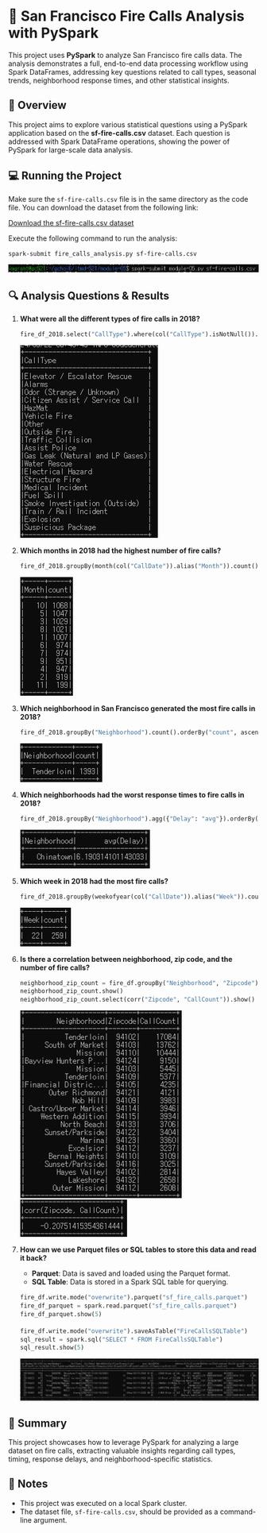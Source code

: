 
# 🚒 San Francisco Fire Calls Analysis with PySpark

This project uses **PySpark** to analyze San Francisco fire calls data. The analysis demonstrates a full, end-to-end data processing workflow using Spark DataFrames, addressing key questions related to call types, seasonal trends, neighborhood response times, and other statistical insights.

## 📄 Overview
This project aims to explore various statistical questions using a PySpark application based on the **sf-fire-calls.csv** dataset. Each question is addressed with Spark DataFrame operations, showing the power of PySpark for large-scale data analysis.

## 💻 Running the Project
Make sure the `sf-fire-calls.csv` file is in the same directory as the code file. You can download the dataset from the following link:

[Download the sf-fire-calls.csv dataset](https://github.com/databricks/LearningSparkV2/tree/master/databricks-datasets/learning-spark-v2/sf-fire)

Execute the following command to run the analysis:
```bash
spark-submit fire_calls_analysis.py sf-fire-calls.csv
```
![Run Command](./images/command.png)

## 🔍 Analysis Questions & Results

1. **What were all the different types of fire calls in 2018?**
   ```python
   fire_df_2018.select("CallType").where(col("CallType").isNotNull()).distinct().show(truncate=False)
   ```
   ![Q1 Output](./images/q1.png)

2. **Which months in 2018 had the highest number of fire calls?**
   ```python
   fire_df_2018.groupBy(month(col("CallDate")).alias("Month")).count().orderBy("count", ascending=False).show()
   ```
   ![Q2 Output](./images/q2.png)

3. **Which neighborhood in San Francisco generated the most fire calls in 2018?**
   ```python
   fire_df_2018.groupBy("Neighborhood").count().orderBy("count", ascending=False).show(1)
   ```
   ![Q3 Output](./images/q3.png)

4. **Which neighborhoods had the worst response times to fire calls in 2018?**
   ```python
   fire_df_2018.groupBy("Neighborhood").agg({"Delay": "avg"}).orderBy("avg(Delay)", ascending=False).show(1)
   ```
   ![Q4 Output](./images/q4.png)

5. **Which week in 2018 had the most fire calls?**
   ```python
   fire_df_2018.groupBy(weekofyear(col("CallDate")).alias("Week")).count().orderBy("count", ascending=False).show(1)
   ```
   ![Q5 Output](./images/q5.png)

6. **Is there a correlation between neighborhood, zip code, and the number of fire calls?**
   ```python
   neighborhood_zip_count = fire_df.groupBy("Neighborhood", "Zipcode").agg(count("CallNumber").alias("CallCount")).orderBy("CallCount", ascending=False)
   neighborhood_zip_count.show()
   neighborhood_zip_count.select(corr("Zipcode", "CallCount")).show()
   ```
   ![Q6-1 Output](./images/q6-1.png)  
   ![Q6-2 Output](./images/q6-2.png)

7. **How can we use Parquet files or SQL tables to store this data and read it back?**
   - **Parquet**: Data is saved and loaded using the Parquet format.
   - **SQL Table**: Data is stored in a Spark SQL table for querying.
   ```python
   fire_df.write.mode("overwrite").parquet("sf_fire_calls.parquet")
   fire_df_parquet = spark.read.parquet("sf_fire_calls.parquet")
   fire_df_parquet.show(5)

   fire_df.write.mode("overwrite").saveAsTable("FireCallsSQLTable")
   sql_result = spark.sql("SELECT * FROM FireCallsSQLTable")
   sql_result.show(5)
   ```
   ![Q7 Output](./images/q7.png)

## 🔎 Summary
This project showcases how to leverage PySpark for analyzing a large dataset on fire calls, extracting valuable insights regarding call types, timing, response delays, and neighborhood-specific statistics.

## 📝 Notes
- This project was executed on a local Spark cluster.
- The dataset file, `sf-fire-calls.csv`, should be provided as a command-line argument.